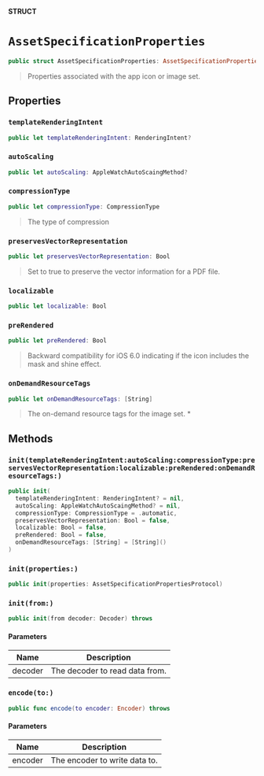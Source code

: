 **STRUCT**

# `AssetSpecificationProperties`

```swift
public struct AssetSpecificationProperties: AssetSpecificationPropertiesProtocol
```

>
> Properties associated with the app icon or image set.

## Properties
### `templateRenderingIntent`

```swift
public let templateRenderingIntent: RenderingIntent?
```

### `autoScaling`

```swift
public let autoScaling: AppleWatchAutoScaingMethod?
```

### `compressionType`

```swift
public let compressionType: CompressionType
```

> The type of compression

### `preservesVectorRepresentation`

```swift
public let preservesVectorRepresentation: Bool
```

>
> Set to true to preserve the vector information for a PDF file.

### `localizable`

```swift
public let localizable: Bool
```

### `preRendered`

```swift
public let preRendered: Bool
```

>
> Backward compatibility for iOS 6.0 indicating if the icon includes the mask and shine effect.

### `onDemandResourceTags`

```swift
public let onDemandResourceTags: [String]
```

>
> The on-demand resource tags for the image set.
> *

## Methods
### `init(templateRenderingIntent:autoScaling:compressionType:preservesVectorRepresentation:localizable:preRendered:onDemandResourceTags:)`

```swift
public init(
  templateRenderingIntent: RenderingIntent? = nil,
  autoScaling: AppleWatchAutoScaingMethod? = nil,
  compressionType: CompressionType = .automatic,
  preservesVectorRepresentation: Bool = false,
  localizable: Bool = false,
  preRendered: Bool = false,
  onDemandResourceTags: [String] = [String]()
)
```

### `init(properties:)`

```swift
public init(properties: AssetSpecificationPropertiesProtocol)
```

### `init(from:)`

```swift
public init(from decoder: Decoder) throws
```

#### Parameters

| Name | Description |
| ---- | ----------- |
| decoder | The decoder to read data from. |

### `encode(to:)`

```swift
public func encode(to encoder: Encoder) throws
```

#### Parameters

| Name | Description |
| ---- | ----------- |
| encoder | The encoder to write data to. |